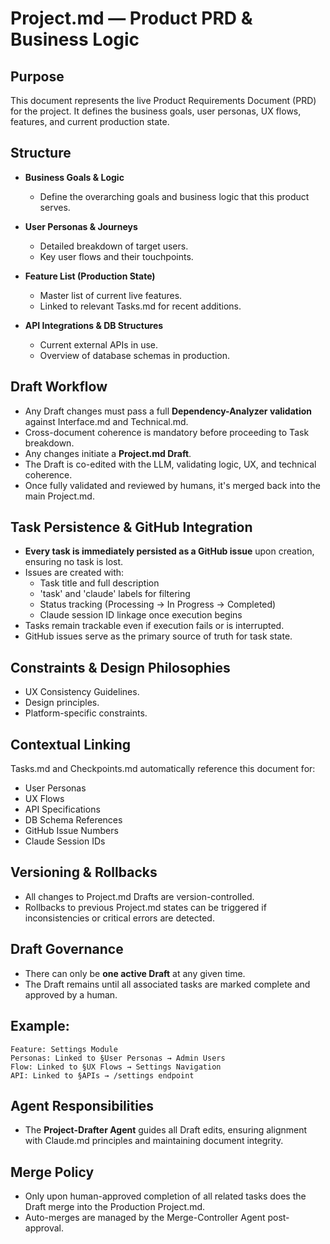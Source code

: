 # Project.md — Product PRD & Business Logic

## Purpose

This document represents the live Product Requirements Document (PRD) for the project. It defines the business goals, user personas, UX flows, features, and current production state.

## Structure

- **Business Goals & Logic**

  - Define the overarching goals and business logic that this product serves.

- **User Personas & Journeys**

  - Detailed breakdown of target users.
  - Key user flows and their touchpoints.

- **Feature List (Production State)**

  - Master list of current live features.
  - Linked to relevant Tasks.md for recent additions.

- **API Integrations & DB Structures**

  - Current external APIs in use.
  - Overview of database schemas in production.

## Draft Workflow

- Any Draft changes must pass a full **Dependency-Analyzer validation** against Interface.md and Technical.md.
- Cross-document coherence is mandatory before proceeding to Task breakdown.
- Any changes initiate a **Project.md Draft**.
- The Draft is co-edited with the LLM, validating logic, UX, and technical coherence.
- Once fully validated and reviewed by humans, it's merged back into the main Project.md.

## Task Persistence & GitHub Integration

- **Every task is immediately persisted as a GitHub issue** upon creation, ensuring no task is lost.
- Issues are created with:
  - Task title and full description
  - 'task' and 'claude' labels for filtering
  - Status tracking (Processing → In Progress → Completed)
  - Claude session ID linkage once execution begins
- Tasks remain trackable even if execution fails or is interrupted.
- GitHub issues serve as the primary source of truth for task state.

## Constraints & Design Philosophies

- UX Consistency Guidelines.
- Design principles.
- Platform-specific constraints.

## Contextual Linking

Tasks.md and Checkpoints.md automatically reference this document for:

- User Personas
- UX Flows
- API Specifications
- DB Schema References
- GitHub Issue Numbers
- Claude Session IDs

## Versioning & Rollbacks

- All changes to Project.md Drafts are version-controlled.
- Rollbacks to previous Project.md states can be triggered if inconsistencies or critical errors are detected.

## Draft Governance

- There can only be **one active Draft** at any given time.
- The Draft remains until all associated tasks are marked complete and approved by a human.

## Example:

```
Feature: Settings Module
Personas: Linked to §User Personas → Admin Users
Flow: Linked to §UX Flows → Settings Navigation
API: Linked to §APIs → /settings endpoint
```

## Agent Responsibilities

- The **Project-Drafter Agent** guides all Draft edits, ensuring alignment with Claude.md principles and maintaining document integrity.

## Merge Policy

- Only upon human-approved completion of all related tasks does the Draft merge into the Production Project.md.
- Auto-merges are managed by the Merge-Controller Agent post-approval.

